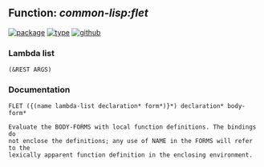 ## Function: ***common-lisp:flet***
[![package](https://img.shields.io/badge/Package-COMMON--LISP-5f9ea0.svg?style=social&colorA=999999)](../) [![type](https://img.shields.io/badge/Type-Function-5f9ea0.svg?style=social&colorA=999999)](../#function) [![github](https://img.shields.io/badge/GitHub-View_the_source-5f9ea0.svg?style=social&colorA=999999&logo=github)](https://github.com/sbcl/sbcl/blob/master/src/compiler/info-functions.lisp/) 
### Lambda list
```
(&REST ARGS)
```
### Documentation
```
FLET ({(name lambda-list declaration* form*)}*) declaration* body-form*

Evaluate the BODY-FORMS with local function definitions. The bindings do
not enclose the definitions; any use of NAME in the FORMS will refer to the
lexically apparent function definition in the enclosing environment.
```
